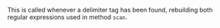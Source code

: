 This is called whenever a delimiter tag has been found, rebuilding both regular expressions used in method ```scan```.